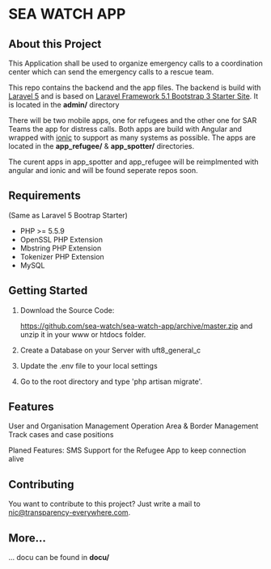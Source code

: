 SEA WATCH APP
===================

About this Project
---------------------
This Application shall be used to organize emergency calls to a coordination center which can send the emergency calls to a rescue team.

This repo contains the backend and the app files.
The backend is build with [Laravel 5](https://github.com/laravel/laravel) and is based on [Laravel Framework 5.1 Bootstrap 3 Starter Site](https://github.com/mrakodol/Laravel-5-Bootstrap-3-Starter-Site).
It is located in the **admin/** directory

There will be two mobile apps, one for refugees and the other one for SAR Teams the app for distress calls. Both apps are build with Angular and wrapped with [ionic](ionicframework.com/) to support as many systems as possible. The apps are located in the **app_refugee/** & **app_spotter/** directories.

The curent apps in app_spotter and app_refugee will be reimplmented with angular and ionic and will be found seperate repos soon.


Requirements
----------------
(Same as Laravel 5 Bootrap Starter)

- PHP >= 5.5.9
- OpenSSL PHP Extension
- Mbstring PHP Extension
- Tokenizer PHP Extension
- MySQL



Getting Started
------------------

1. Download the Source Code:

    https://github.com/sea-watch/sea-watch-app/archive/master.zip and unzip it in your www or htdocs folder.

2. Create a Database on your Server with uft8_general_c

3. Update the .env file to your local settings

3. Go to the root directory and type 'php artisan migrate'.



Features
----------
User and Organisation Management
Operation Area & Border Management
Track cases and case positions

Planed Features:
SMS Support for the Refugee App to keep connection alive







Contributing
---------------

You want to contribute to this project? Just write a mail to nic@transparency-everywhere.com. 



More...
--------
... docu can be found in **docu/**
